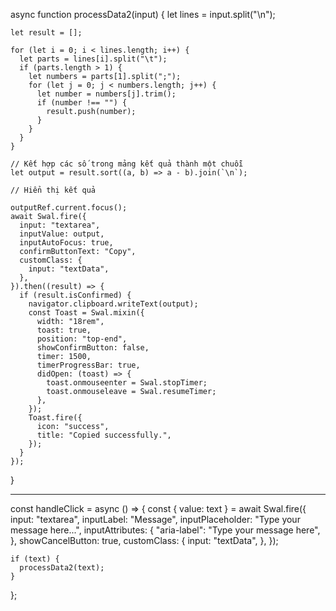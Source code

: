 async function processData2(input) {
let lines = input.split("\n");

    let result = [];

    for (let i = 0; i < lines.length; i++) {
      let parts = lines[i].split("\t");
      if (parts.length > 1) {
        let numbers = parts[1].split(";");
        for (let j = 0; j < numbers.length; j++) {
          let number = numbers[j].trim();
          if (number !== "") {
            result.push(number);
          }
        }
      }
    }

    // Kết hợp các số trong mảng kết quả thành một chuỗi
    let output = result.sort((a, b) => a - b).join(`\n`);

    // Hiển thị kết quả

    outputRef.current.focus();
    await Swal.fire({
      input: "textarea",
      inputValue: output,
      inputAutoFocus: true,
      confirmButtonText: "Copy",
      customClass: {
        input: "textData",
      },
    }).then((result) => {
      if (result.isConfirmed) {
        navigator.clipboard.writeText(output);
        const Toast = Swal.mixin({
          width: "18rem",
          toast: true,
          position: "top-end",
          showConfirmButton: false,
          timer: 1500,
          timerProgressBar: true,
          didOpen: (toast) => {
            toast.onmouseenter = Swal.stopTimer;
            toast.onmouseleave = Swal.resumeTimer;
          },
        });
        Toast.fire({
          icon: "success",
          title: "Copied successfully.",
        });
      }
    });

}

---

const handleClick = async () => {
const { value: text } = await Swal.fire({
input: "textarea",
inputLabel: "Message",
inputPlaceholder: "Type your message here...",
inputAttributes: {
"aria-label": "Type your message here",
},
showCancelButton: true,
customClass: {
input: "textData",
},
});

    if (text) {
      processData2(text);
    }

};
